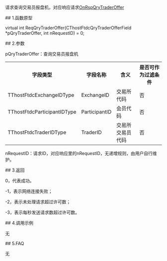 <p>请求查询交易员报盘机，对应响应请求<a href="../../CTHOSTFTDCTRADERAPI/ONRSPQRYTRADEROFFER/">OnRspQryTraderOffer</a></p>
<span class="anchor" id="e923ef98-44c4-411b-869a-7fc979d6c4d0"></span>
## 1.函数原型
<p>virtual int ReqQryTraderOffer(CThostFtdcQryTraderOfferField *pQryTraderOffer, int nRequestID) = 0;</p>
<span class="anchor" id="af18fd1b-7f2b-4881-8613-e78e6a3c4b84"></span>
## 2.参数
<p>pQryTraderOffer：查询交易员报盘机</p>
<table><tr><th style="TEXT-ALIGN: center;">字段类型</th><th style="TEXT-ALIGN: center;">字段名称</th><th style="TEXT-ALIGN: center;">含义</th><th style="TEXT-ALIGN: center;">是否可作为过滤条件</th></tr><tr><td style="TEXT-ALIGN: left;">TThostFtdcExchangeIDType</td>
<td style="TEXT-ALIGN: left;">ExchangeID</td>
<td style="TEXT-ALIGN: left;">交易所代码</td>
<td style="TEXT-ALIGN: left;">否</td>
</tr>
<tr><td style="TEXT-ALIGN: left;">TThostFtdcParticipantIDType</td>
<td style="TEXT-ALIGN: left;">ParticipantID</td>
<td style="TEXT-ALIGN: left;">会员代码</td>
<td style="TEXT-ALIGN: left;">否</td>
</tr>
<tr><td style="TEXT-ALIGN: left;">TThostFtdcTraderIDType</td>
<td style="TEXT-ALIGN: left;">TraderID</td>
<td style="TEXT-ALIGN: left;">交易所交易员代码</td>
<td style="TEXT-ALIGN: left;">否</td>
</tr>
</table>
<p>nRequestID：请求ID，对应响应里的nRequestID，无递增规则，由用户自行维护。</p>
<span class="anchor" id="89ee5960-1b01-407d-a932-da4a63f1d76d"></span>
## 3.返回
<p>0，代表成功。</p>
<p>-1，表示网络连接失败；</p>
<p>-2，表示未处理请求超过许可数；</p>
<p>-3，表示每秒发送请求数超过许可数。</p>
<span class="anchor" id="4237d8b8-45f8-4839-a188-041737cd07fa"></span>
## 4.调用示例
<p>无</p>
<span class="anchor" id="44d64e6b-54dd-4246-9210-65d72aa087d6"></span>
## 5.FAQ
<p>无</p>
